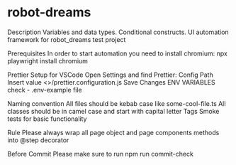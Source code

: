 # robot-dreams

Description
Variables and data types. Conditional constructs.
UI automation framework for robot_dreams test project

Prerequisites
In order to start automation you need to install chromium: npx playwright install chromium

Prettier Setup for VSCode
Open Settings and find Prettier: Config Path
Insert value <>/prettier.configuration.js
Save Changes
ENV VARIABLES
check - .env-example file

Naming convention
All files should be kebab case like some-cool-file.ts
All classes should be in camel case and start with capital letter
Tags
Smoke tests for basic functionality

Rule
Please always wrap all page object and page components methods into @step decorator

Before Commit
Please make sure to run npm run commit-check
